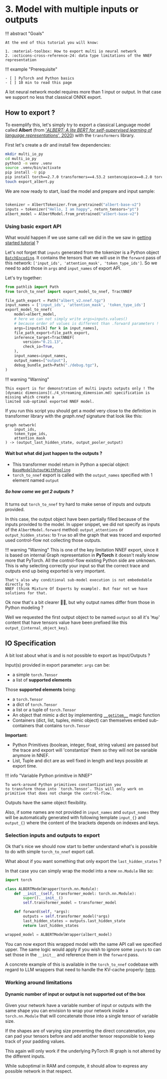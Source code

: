 # 3. Model with multiple inputs or outputs

!!! abstract "Goals"

    At the end of this tutorial you will know:

    1. :material-toolbox: How to export multi io neural network
    2. :octicons-cross-reference-24: data type limitations of the NNEF representation

!!! example "Prerequisite"

    - [ ] PyTorch and Python basics
    - [ ] 10 min to read this page

A lot neural network model requires more than 1 input or output.
In that case we support no less that classical ONNX export.

## How to export ?

To exemplify this,  let's simply try to export a classical Language
model called **Albert** (from ['*ALBERT: A lite BERT for self-supervised
learning of language representations*',  2020](https://arxiv.org/pdf/1909.11942)) with the `transformers` library.

First let's create a dir and install few dependencies:

```bash title="setup"
mkdir multi_io_py
cd multi_io_py
python3 -m venv .venv
source .venv/bin/activate
pip install -U pip
pip install torch==2.7.0 transformers==4.53.2 sentencepiece==0.2.0 torch_to_nnef
touch export_albert.py
```

We are now ready to start, load the model and prepare and
input sample:

```python title="load model and input sample in ('export_albert.py' part 1)"

tokenizer = AlbertTokenizer.from_pretrained("albert-base-v2")
inputs = tokenizer("Hello, I am happy", return_tensors="pt")
albert_model = AlbertModel.from_pretrained("albert-base-v2")
```

### Using basic export API

What would happen if we use same call we did in the we saw in [getting started tutorial](./1_getting_started.md) ?

Let's not forget that `inputs` generated from the tokenizer is a Python object  [`BatchEncoding`](https://github.com/huggingface/transformers/blob/a1ad9197c5756858e9014a0e01fe5fb1791efdf2/src/transformers/tokenization_utils_base.py#L192). It contains the tensors that we will use in the `forward` pass of this network:
```['input_ids', 'attention_mask', 'token_type_ids']```.
So we need to add those in `args` and `input_names` of export API.

Let's try together:

```python title="simple approach ('export_albert.py' part 2)"
from pathlib import Path
from torch_to_nnef import export_model_to_nnef, TractNNEF

file_path_export = Path("albert_v2.nnef.tgz")
input_names = ['input_ids', 'attention_mask', 'token_type_ids']
export_model_to_nnef(
    model=albert_model,
    # here we can not simply write args=inputs.values()
    # because order of values is different than .forward parameters !
    args=[inputs[k] for k in input_names],
    file_path_export=file_path_export,
    inference_target=TractNNEF(
        version="0.21.13",
        check_io=True,
    ),
    input_names=input_names,
    output_names=["output"],
    debug_bundle_path=Path("./debug.tgz"),
)
```

!!! warning "Warning"

    This export is for demonstration of multi inputs outputs only ! The [dynamic dimensions](./4_streaming_dimension.md) specification is missing which create a
    limited sub-optimal exported NNEF model.

If you run this script you should get a model very close to the
definition in transformer library with the *graph.nnef* signature that look like this:

```nnef title="nnef graph signature"
graph network(
    input_ids,
    token_type_ids,
    attention_mask
) -> (output_last_hidden_state, output_pooler_output)
```

#### Wait but what did just happen to the outputs ?

- This transformer model return in Python a special object:  [`BaseModelOutputWithPooling`](https://github.com/huggingface/transformers/blob/v4.53.2/src/transformers/modeling_outputs.py#L71-L99)
- `torch_to_nnef` export is called with the `output_names` specified with 1 element named `output`

##### So how come we get 2 outputs ?

It turns out `torch_to_nnef` try hard to make sense of inputs and outputs provided.

In this case, the output object have been partially filled because of the inputs provided
to the model. In upper snippet, we did not specify as inputs of the `AlbertModel.forward` method: `output_attentions` or `output_hidden_states`: to `True` so all the graph that was
traced and exported used control-flow not collecting those outputs.

!!! warning "Warning"
    This is one of the key limitation NNEF export, since it is based on internal Graph representation
    in **PyTorch** it doesn't really know more that PyTorch. All the control-flow existing Python side are unknown.
    This is why selecting correctly your input so that the correct trace and outputs end up being exported is very
    important.

    That's also why conditional sub-model execution is not embededable directly to
    NNEF (think Mixture Of Experts by example). But fear not we have solutions for that.

Ok now that's a bit clearer 😮‍💨, but why output names differ from those in Python modeling ?

Well we requested the first output object to be named `output` so all it's '`Map`' content
that have tensors value have been prefixed like this `output_{internal_object_key}`.

## IO Specification

A bit lost about what is and is not possible to export as Input/Outputs ?

Input(s) provided in export parameter: `args` can be:

- a simple `torch.Tensor`
- a list of **supported elements**

Those **supported elements** being:

- a `torch.Tensor`
- a dict of `torch.Tensor`
- a list or a tuple of `torch.Tensor`
- An object that mimic a dict by implementing [`__getitem__`](https://docs.python.org/3/reference/datamodel.html#object.__getitem__) magic function
- Containers (dict, list, tuples, mimic object) can themselves embed sub-containers that
    contains `torch.Tensor`

**Important:**

- Python Primitives (boolean, integer, float, string values) are passed but the trace and export will 'constantize' them so they will not be variable anymore in NNEF.
- List, Tuple and dict are as well fixed in length and keys possible at export time.

!!! info "Variable Python primitive in NNEF"

    To work-around Python primitives constantization you
    to transform those into `torch.Tensor`. This will only work on
    primitive that does not change the control-flow.

Outputs have the same object flexibility.

Also, if some names are not provided in `input_names` and `output_names` they will be automatically generated with following template `input_{}` and `output_{}` where the content of the brackets depends on indexes and keys.

### Selection inputs and outputs to export

Ok that's nice we should now start to better understand what's is possible to do with simple `torch_to_nnef` export call.

What about if you want something that only export the `last_hidden_states` ?

In that case you can simply wrap the model into a new `nn.Module` like so:

```python title="basic model wrapping"
import torch

class ALBERTModelWrapper(torch.nn.Module):
    def __init__(self, transformer_model: torch.nn.Module):
        super().__init__()
        self.transformer_model = transformer_model

    def forward(self, *args):
        outputs = self.transformer_model(*args)
        last_hidden_states = outputs.last_hidden_state
        return last_hidden_states

wrapped_model = ALBERTModelWrapper(albert_model)
```

You can now export this wrapped model with the same API call we specified upper.
The same logic would apply if you wish to ignore some `inputs` to can set those in
the `__init__` and reference them in the `forward` pass.

A concrete example of this is available in the `torch_to_nnef` codebase with regard
to LLM wrappers that need to handle the KV-cache properly: [here](https://github.com/sonos/torch-to-nnef/tree/main/torch_to_nnef/llm_tract/models/base.py).

### Working around limitations

#### Dynamic number of input or output is not supported out of the box

Given your network have a variable number of input or outputs
with the same shape you can envision to wrap your network inside
a `torch.nn.Module` that will concatenate those into a single tensor
of variable size.

If the shapes are of varying size preventing the direct concatenation,
you can pad your tensors before and add another tensor responsible to keep
track of your padding values.

This again will only work if the underlying PyTorch IR graph is not altered
by the different inputs.

While suboptimal in RAM and compute, it should allow to express any possible
network in that respect.
